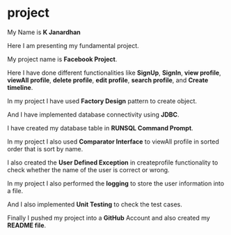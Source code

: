 # project
My Name is **K Janardhan**

Here I am presenting my fundamental project.

My project name is **Facebook Project**.

Here I have done different functionalities like **SignUp**, **SignIn**, **view profile**, **viewAll profile**, **delete profile**, **edit profile**,
**search profile**, and **Create timeline**.

In my project I have used **Factory Design** pattern to create object.

And I have implemented database connectivity using **JDBC**.

I have created my database table in **RUNSQL Command Prompt**.

In my project I also used **Comparator Interface** to viewAll profile in sorted order that is sort by name.

I also created the **User Defined Exception** in createprofile functionality to check whether the name of the user is correct or wrong.

In my project I also performed the **logging** to store the user information into a file.

And I also implemented **Unit Testing** to check the test cases.

Finally I pushed my project into a **GitHub** Account and also created my **README file**.




